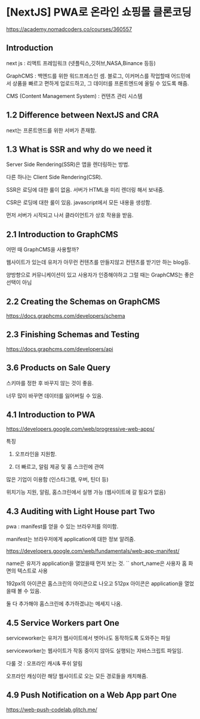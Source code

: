 # [NextJS] PWA로 온라인 쇼핑몰 클론코딩

https://academy.nomadcoders.co/courses/360557

## Introduction

next js : 리액트 프레임워크 (넷플릭스,깃허브,NASA,Binance 등등)

GraphCMS : 백엔드를 위한 워드프레스인 셈. 블로그, 이커머스를 작업할때 어드민에서 상품을 빠르고 편하게 업로드하고, 그 데이터를 프론트엔드에 올릴 수 있도록 해줌.

CMS (Content Management System) : 컨텐츠 관리 시스템

## 1.2 Difference between NextJS and CRA

next는 프론트엔드를 위한 서버가 존재함.

## 1.3 What is SSR and why do we need it 

Server Side Rendering(SSR)은 앱을 렌더링하는 방법.

다른 하나는 Client Side Rendering(CSR).

SSR은 로딩에 대한 룰이 없음. 서버가 HTML을 미리 렌더링 해서 보내줌.

CSR은 로딩에 대한 룰이 있음. javascript에서 모든 내용을 생성함.

먼저 서버가 시작되고 나서 클라이언트가 상호 작용을 받음.

## 2.1 Introduction to GraphCMS 

어떤 때 GraphCMS을 사용할까?

웹사이트가 있는데 유저가 아무런 컨텐츠를 만들지않고 컨텐츠를 받기만 하는 blog등.

양방향으로 커뮤니케이션이 있고 사용자가 인증해야하고 그럴 때는 GraphCMS는 좋은 선택이 아님

## 2.2 Creating the Schemas on GraphCMS

https://docs.graphcms.com/developers/schema

## 2.3 Finishing Schemas and Testing

https://docs.graphcms.com/developers/api

## 3.6 Products on Sale Query

스키마를 정한 후 바꾸지 않는 것이 좋음.

너무 많이 바꾸면 데이터를 잃어버릴 수 있음.

## 4.1 Introduction to PWA

https://developers.google.com/web/progressive-web-apps/


특징

1. 오프라인을 지원함.

2. 더 빠르고, 알림 제공 및 홈 스크린에 관여


많은 기업이 이용함 (인스타그램, 우버, 틴더 등)

위치기능 지원, 알림, 홈스크린에서 실행 가능 (웹사이트에 갈 필요가 없음)

## 4.3 Auditing with Light House part Two

pwa : manifest를 얻을 수 있는 브라우저를 의미함.

manifest는 브라우저에게 application에 대한 정보 알려줌.

https://developers.google.com/web/fundamentals/web-app-manifest/

name은 유저가 application을 열었을때 먼저 보는 것.
``
short_name은 사용자 홈 화면의 텍스트로 사용

192px의 아이콘은 홈스크린의 아이콘으로 나오고 512px 아이콘은 application을 열었을때 볼 수 있음.

둘 다 추가해야 홈스크린에 추가하겠냐는 메세지 나옴.

## 4.5 Service Workers part One

serviceworker는 유저가 웹사이트에서 벗어나도 동작하도록 도와주는 파일

serviceworker는 웹사이트가 작동 중이지 않아도 실행되는 자바스크립트 파일임.

다룰 것 : 오프라인 캐시& 푸쉬 알림

오프라인 캐싱이란 해당 웹사이트로 오는 모든 경로들을 캐치해줌.

## 4.9 Push Notification on a Web App part One 

https://web-push-codelab.glitch.me/